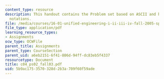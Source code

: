 ```yaml
---
content_type: resource
description: This handout contains the Problem set based on ASCII and hexadecimal
  notations.
file: /media/courses/16-01-unified-engineering-i-ii-iii-iv-fall-2005-spring-2006/5b9ac1753570328d2b3a709f60f59ade_c04_ps02_fall03.pdf
file_type: application/pdf
learning_resource_types:
- Assignments
ocw_type: OCWFile
parent_title: Assignments
parent_type: CourseSection
parent_uid: a6eb2151-6f41-806d-94ff-dc83eb5f4337
resourcetype: Document
title: c04_ps02_fall03.pdf
uid: 5b9ac175-3570-328d-2b3a-709f60f59ade
---
```

